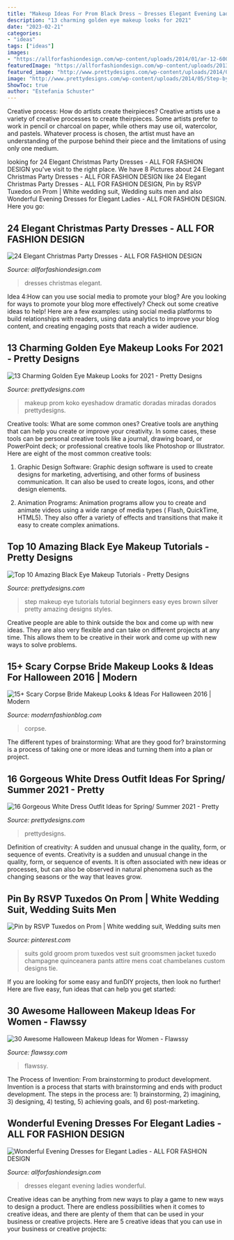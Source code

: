 ```yaml
---
title: "Makeup Ideas For Prom Black Dress ~ Dresses Elegant Evening Ladies Wonderful"
description: "13 charming golden eye makeup looks for 2021"
date: "2023-02-21"
categories:
- "ideas"
tags: ["ideas"]
images:
- "https://allforfashiondesign.com/wp-content/uploads/2014/01/ar-12-600x899.jpg"
featuredImage: "https://allforfashiondesign.com/wp-content/uploads/2013/11/t-20.jpg"
featured_image: "http://www.prettydesigns.com/wp-content/uploads/2014/05/White-Dress-Outfit-with-Black-Leather-Jacket.jpg"
image: "http://www.prettydesigns.com/wp-content/uploads/2014/05/Step-by-Step-Black-Eye-Makeup-Tutorial.jpg"
ShowToc: true
author: "Estefania Schuster"
---
```



Creative process: How do artists create theirpieces?
Creative artists use a variety of creative processes to create theirpieces. Some artists prefer to work in pencil or charcoal on paper, while others may use oil, watercolor, and pastels. Whatever process is chosen, the artist must have an understanding of the purpose behind their piece and the limitations of using only one medium.

	

		
looking for 24 Elegant Christmas Party Dresses - ALL FOR FASHION DESIGN you've visit to the right place. We have 8 Pictures about 24 Elegant Christmas Party Dresses - ALL FOR FASHION DESIGN like 24 Elegant Christmas Party Dresses - ALL FOR FASHION DESIGN, Pin by RSVP Tuxedos on Prom | White wedding suit, Wedding suits men and also Wonderful Evening Dresses for Elegant Ladies - ALL FOR FASHION DESIGN. Here you go:
		
    
## 24 Elegant Christmas Party Dresses - ALL FOR FASHION DESIGN

<img loading=lazy src="https://allforfashiondesign.com/wp-content/uploads/2013/11/t-20.jpg" onerror="this.onerror=null;this.src='https://tse3.mm.bing.net/th?id=OIP.OOfGm-5jv73YLRolIhgzmgHaLd&amp;pid=15.1';" alt="24 Elegant Christmas Party Dresses - ALL FOR FASHION DESIGN">

_Source: allforfashiondesign.com_

>dresses christmas elegant. 

	

Idea 4:How can you use social media to promote your blog?
Are you looking for ways to promote your blog more effectively? Check out some creative ideas to help! Here are a few examples: using social media platforms to build relationships with readers, using data analytics to improve your blog content, and creating engaging posts that reach a wider audience.

    
## 13 Charming Golden Eye Makeup Looks For 2021 - Pretty Designs

<img loading=lazy src="http://www.prettydesigns.com/wp-content/uploads/2014/07/Golden-Eye-Makeup-Look-4.jpg" onerror="this.onerror=null;this.src='https://tse1.mm.bing.net/th?id=OIP.OqHvZeMpSdtXsTsn8-qNjwHaJ4&amp;pid=15.1';" alt="13 Charming Golden Eye Makeup Looks for 2021 - Pretty Designs">

_Source: prettydesigns.com_

>makeup prom koko eyeshadow dramatic doradas miradas dorados prettydesigns. 

	

Creative tools: What are some common ones?
Creative tools are anything that can help you create or improve your creativity. In some cases, these tools can be personal creative tools like a journal, drawing board, or PowerPoint deck; or professional creative tools like Photoshop or Illustrator. Here are eight of the most common creative tools:
1. Graphic Design Software: Graphic design software is used to create designs for marketing, advertising, and other forms of business communication. It can also be used to create logos, icons, and other design elements.

2. Animation Programs: Animation programs allow you to create and animate videos using a wide range of media types ( Flash, QuickTime, HTML5). They also offer a variety of effects and transitions that make it easy to create complex animations.


    
## Top 10 Amazing Black Eye Makeup Tutorials - Pretty Designs

<img loading=lazy src="http://www.prettydesigns.com/wp-content/uploads/2014/05/Step-by-Step-Black-Eye-Makeup-Tutorial.jpg" onerror="this.onerror=null;this.src='https://tse4.mm.bing.net/th?id=OIP.GjLSHZi5rKl7bSAwLDEZogHaNC&amp;pid=15.1';" alt="Top 10 Amazing Black Eye Makeup Tutorials - Pretty Designs">

_Source: prettydesigns.com_

>step makeup eye tutorials tutorial beginners easy eyes brown silver pretty amazing designs styles. 

	

Creative people are able to think outside the box and come up with new ideas. They are also very flexible and can take on different projects at any time. This allows them to be creative in their work and come up with new ways to solve problems.

    
## 15+ Scary Corpse Bride Makeup Looks &amp; Ideas For Halloween 2016 | Modern

<img loading=lazy src="https://modernfashionblog.com/wp-content/uploads/2016/09/15-Scary-Corpse-Bride-Makeup-Looks-Ideas-For-Halloween-2016-3.jpg" onerror="this.onerror=null;this.src='https://tse3.mm.bing.net/th?id=OIP.RG82F1gS_YwZU2CP3DEaGwHaKv&amp;pid=15.1';" alt="15+ Scary Corpse Bride Makeup Looks &amp; Ideas For Halloween 2016 | Modern">

_Source: modernfashionblog.com_

>corpse. 

	

The different types of brainstorming: What are they good for?
brainstorming is a process of taking one or more ideas and turning them into a plan or project.

    
## 16 Gorgeous White Dress Outfit Ideas For Spring/ Summer 2021 - Pretty

<img loading=lazy src="http://www.prettydesigns.com/wp-content/uploads/2014/05/White-Dress-Outfit-with-Black-Leather-Jacket.jpg" onerror="this.onerror=null;this.src='https://tse4.mm.bing.net/th?id=OIP.KRqNIIxFVbAw1r4ktb6AsQHaK3&amp;pid=15.1';" alt="16 Gorgeous White Dress Outfit Ideas for Spring/ Summer 2021 - Pretty">

_Source: prettydesigns.com_

>prettydesigns. 

	

Definition of creativity: A sudden and unusual change in the quality, form, or sequence of events.
Creativity is a sudden and unusual change in the quality, form, or sequence of events. It is often associated with new ideas or processes, but can also be observed in natural phenomena such as the changing seasons or the way that leaves grow.

    
## Pin By RSVP Tuxedos On Prom | White Wedding Suit, Wedding Suits Men

<img loading=lazy src="https://i.pinimg.com/736x/51/73/a6/5173a626bc5176cc96387b719ca504e1--wedding-suits-for-groom-wedding-attire.jpg" onerror="this.onerror=null;this.src='https://tse2.mm.bing.net/th?id=OIP.HnpdyOEyUdXb2kzvQPzHmAAAAA&amp;pid=15.1';" alt="Pin by RSVP Tuxedos on Prom | White wedding suit, Wedding suits men">

_Source: pinterest.com_

>suits gold groom prom tuxedos vest suit groomsmen jacket tuxedo champagne quinceanera pants attire mens coat chambelanes custom designs tie. 

	

If you are looking for some easy and funDIY projects, then look no further! Here are five easy, fun ideas that can help you get started: 

    
## 30 Awesome Halloween Makeup Ideas For Women - Flawssy

<img loading=lazy src="https://flawssy.com/wp-content/uploads/2016/05/Frighteningly-Awesome-Halloween-Makeup-Ideas-1.jpg" onerror="this.onerror=null;this.src='https://tse2.mm.bing.net/th?id=OIP.fhdr18c0RM2jr7Ob5kTXWQHaJ4&amp;pid=15.1';" alt="30 Awesome Halloween Makeup Ideas for Women - Flawssy">

_Source: flawssy.com_

>flawssy. 

	

The Process of Invention: From brainstorming to product development.
Invention is a process that starts with brainstorming and ends with product development. The steps in the process are: 1) brainstorming, 2) imagining, 3) designing, 4) testing, 5) achieving goals, and 6) post-marketing.

    
## Wonderful Evening Dresses For Elegant Ladies - ALL FOR FASHION DESIGN

<img loading=lazy src="https://allforfashiondesign.com/wp-content/uploads/2014/01/ar-12-600x899.jpg" onerror="this.onerror=null;this.src='https://tse1.mm.bing.net/th?id=OIP.ngshnaaniyfg_U_4pQ0pbgHaLG&amp;pid=15.1';" alt="Wonderful Evening Dresses for Elegant Ladies - ALL FOR FASHION DESIGN">

_Source: allforfashiondesign.com_

>dresses elegant evening ladies wonderful. 

	

Creative ideas can be anything from new ways to play a game to new ways to design a product. There are endless possibilities when it comes to creative ideas, and there are plenty of them that can be used in your business or creative projects. Here are 5 creative ideas that you can use in your business or creative projects:

